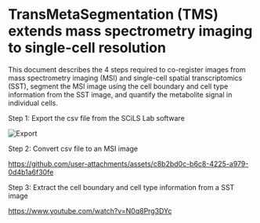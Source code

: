 # TransMetaSegmentation (TMS) extends mass spectrometry imaging to single-cell resolution

This document describes the 4 steps required to co-register images from mass spectrometry imaging (MSI) and single-cell spatial transcriptomics (SST), segment the MSI image using the cell boundary and cell type information from the SST image, and quantify the metabolite signal in individual cells.

Step 1: Export the csv file from the SCiLS Lab software

![Export](https://github.com/user-attachments/assets/4fff0a62-1ad3-4273-b1ce-cafbff043b35)

Step 2: Convert csv file to an MSI image

https://github.com/user-attachments/assets/c8b2bd0c-b6c8-4225-a979-0d4b1a6f30fe

Step 3: Extract the cell boundary and cell type information from a SST image

https://www.youtube.com/watch?v=N0q8Prg3DYc
